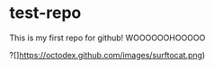# test-repo

This is my first repo for github! WOOOOOOHOOOOO

?[]https://octodex.github.com/images/surftocat.png)
